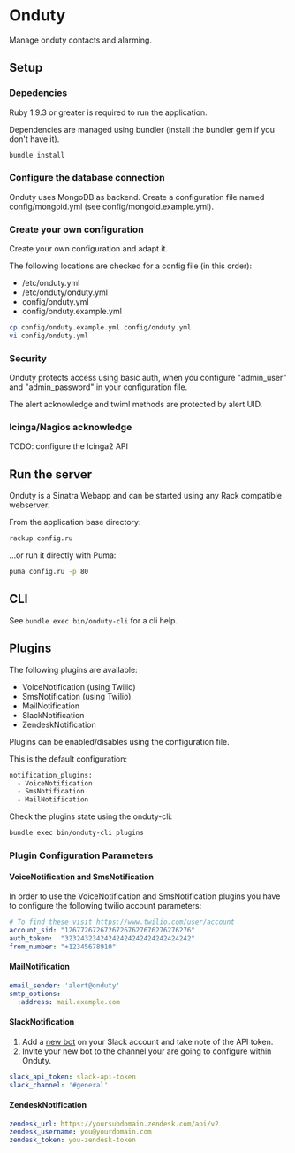 # Onduty

Manage onduty contacts and alarming.

## Setup

### Depedencies

Ruby 1.9.3 or greater is required to run the application.

Dependencies are managed using bundler (install the bundler gem if you don't have it).

```bash
bundle install
```

### Configure the database connection

Onduty uses MongoDB as backend.
Create a configuration file named config/mongoid.yml (see config/mongoid.example.yml).

### Create your own configuration

Create your own configuration and adapt it.

The following locations are checked for a config file (in this order):
   * /etc/onduty.yml
   * /etc/onduty/onduty.yml
   * config/onduty.yml
   * config/onduty.example.yml

```bash
cp config/onduty.example.yml config/onduty.yml
vi config/onduty.yml
```

### Security
Onduty protects access using basic auth, when you configure "admin_user" and "admin_password" in your configuration file.

The alert acknowledge and twiml methods are protected by alert UID.

### Icinga/Nagios acknowledge

TODO: configure the Icinga2 API

## Run the server

Onduty is a Sinatra Webapp and can be started using any Rack compatible webserver.

From the application base directory:

```bash
rackup config.ru
```

...or run it directly with Puma:

```bash
puma config.ru -p 80
```

## CLI

See `bundle exec bin/onduty-cli` for a cli help.

## Plugins

The following plugins are available:
  - VoiceNotification (using Twilio)
  - SmsNotification (using Twilio)
  - MailNotification
  - SlackNotification
  - ZendeskNotification

Plugins can be enabled/disables using the configuration file.

This is the default configuration:

```bash
notification_plugins:
  - VoiceNotification
  - SmsNotification
  - MailNotification
```

Check the plugins state using the onduty-cli:

```bash
bundle exec bin/onduty-cli plugins
```

### Plugin Configuration Parameters

#### VoiceNotification and SmsNotification

In order to use the VoiceNotification and SmsNotification plugins you have to configure the following twilio account parameters:

```yaml
# To find these visit https://www.twilio.com/user/account
account_sid: "12677267267267267627676276276276"
auth_token:  "32324323424242424242424242424242"
from_number: "+12345678910"
```

#### MailNotification

```yaml
email_sender: 'alert@onduty'
smtp_options:
  :address: mail.example.com
```

#### SlackNotification

1. Add a [new bot](https://my.slack.com/services/new/bot) on your Slack account and take note of the API token.
2. Invite your new bot to the channel your are going to configure within Onduty.

```yaml
slack_api_token: slack-api-token
slack_channel: '#general'
```

#### ZendeskNotification

```yaml
zendesk_url: https://yoursubdomain.zendesk.com/api/v2
zendesk_username: you@yourdomain.com
zendesk_token: you-zendesk-token
```
